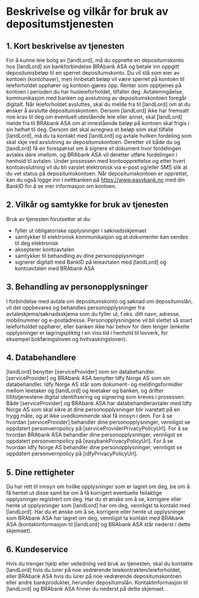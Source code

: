 Beskrivelse og vilkår for bruk av depositumstjenesten
=======

## 1.	Kort beskrivelse av tjenesten
For å kunne leie bolig av [landLord], må du opprette en depositumskonto hos [landLord] sin bankforbindelse BRAbank ASA og betale inn oppgitt depositumsbeløp til en sperret depositumskonto. Du vil stå som eier av kontoen (kontohaver), men innbetalt beløp vil være sperret på kontoen til leieforholdet opphører og kontoen gjøres opp. Renter som opptjenes på kontoen i perioden du har husleieforholdet, tilfaller deg. Avtaleinngåelse, kommunikasjon med banken og avslutning av depositumskontoen foregår digitalt. Når leieforholdet avsluttes, skal du melde fra til [landLord] om at du ønsker å avslutte depositumskontoen. Dersom [landLord] ikke har fremsatt noe krav til deg om eventuell utestående leie eller annet, skal [landLord] melde fra til BRAbank ASA om at innestående beløp på kontoen skal frigis i sin helhet til deg. Dersom det skal avregnes et beløp som skal tilfalle [landLord], må du ta kontakt med [landLord] og avtale hvilken fordeling som skal skje ved avslutning av depositumskontoen. Deretter vil både du og [landLord] få en forespørsel om å signere et dokument hvor fordelingen avtales dere imellom, og BRAbank ASA vil deretter utføre fordelingen i henhold til avtalen. Under prosessen med kontoopprettelse og etter hvert kontoavslutning vil du bli varslet elektronisk via e-post og/eller SMS slik at du vet status på depositumskontoen. Når depositumskontoen er opprettet, kan du også logge inn i nettbanken på https://www.easybank.no med din BankID for å se mer informasjon om kontoen.

## 2.	Vilkår og samtykke for bruk av tjenesten
Bruk av tjenesten forutsetter at du: 
* fyller ut obligatoriske opplysninger i søknadsskjemaet
* samtykker til elektronisk kommunikasjon og at dokumenter kan sendes til deg elektronisk
* aksepterer kontoavtalen
* samtykker til behandling av dine personopplysninger
* signerer digitalt med BankID på leieavtalen med [landLord] og kontoavtalen med BRAbank ASA

## 3.	Behandling av personopplysninger
I forbindelse med avtale om depositumskonto og søknad om depositumslån, vil det oppbevares og behandles personopplysninger fra avtaleskjema/søknadsskjema som du fyller ut, f.eks. ditt navn, adresse, mobilnummer og e-postadresse. Personopplysningene vil bli slettet så snart leieforholdet opphører, eller banken ikke har behov for dem lenger (enkelte opplysninger er lagringspliktig i en viss tid i henhold til lovverk, for eksempel bokføringsloven og hvitvaskingsloven). 

## 4.	Databehandlere
[landLord] benytter [serviceProvider] som sin databehandler. [serviceProvider] og BRAbank ASA benytter Idfy Norge AS som sin databehandler. Idfy Norge AS står som dokument- og meldingsformidler mellom leietaker og [landLord] og leietaker og banken, og drifter tillitstjenestene digital identifisering og signering som kreves i prosessen. Både [serviceProvider] og BRAbank ASA har databehandleravtaler med Idfy Norge AS som skal sikre at dine personopplysninger blir ivaretatt på en trygg måte, og at ikke uvedkommende skal få innsyn i dem. For å se hvordan [serviceProvider] behandler dine personopplysninger, vennligst se oppdatert personvernpolicy på [serviceProviderPrivacyPolicyUrl]. For å se hvordan BRAbank ASA behandler dine personopplysninger, vennligst se oppdatert personvernpolicy på [easybankPrivacyPolicyUrl]. For å se hvordan Idfy Norge AS behandler dine personopplysninger, vennligst se oppdatert personvernpolicy på [idfyPrivacyPolicyUrl]. 


## 5.	Dine rettigheter
Du har rett til innsyn om hvilke opplysninger som er lagret om deg, be om å få hentet ut disse samt be om å få korrigert eventuelle feilaktige opplysninger registrert om deg. Har du et ønske om å se, korrigere eller hente ut opplysninger som [landLord] har om deg, vennligst ta kontakt med [landLord]. Har du et ønske om å se, korrigere eller hente ut opplysninger som BRAbank ASA har lagret om deg, vennligst ta kontakt med BRAbank ASA (kontaktinformasjon til [landLord] og BRAbank ASA står nederst i dette skjemaet).

## 6.	Kundeservice
Hvis du trenger hjelp eller veiledning ved bruk av tjenesten, skal du kontakte [landLord] hvis du lurer på noe vedrørende leiekontrakten/leieforholdet, eller BRAbank ASA hvis du lurer på noe vedrørende depositumskontoen eller andre bankprodukter, herunder depositumslån. Kontaktinformasjon til [landLord] og BRAbank ASA finner du nederst på dette skjemaet.
